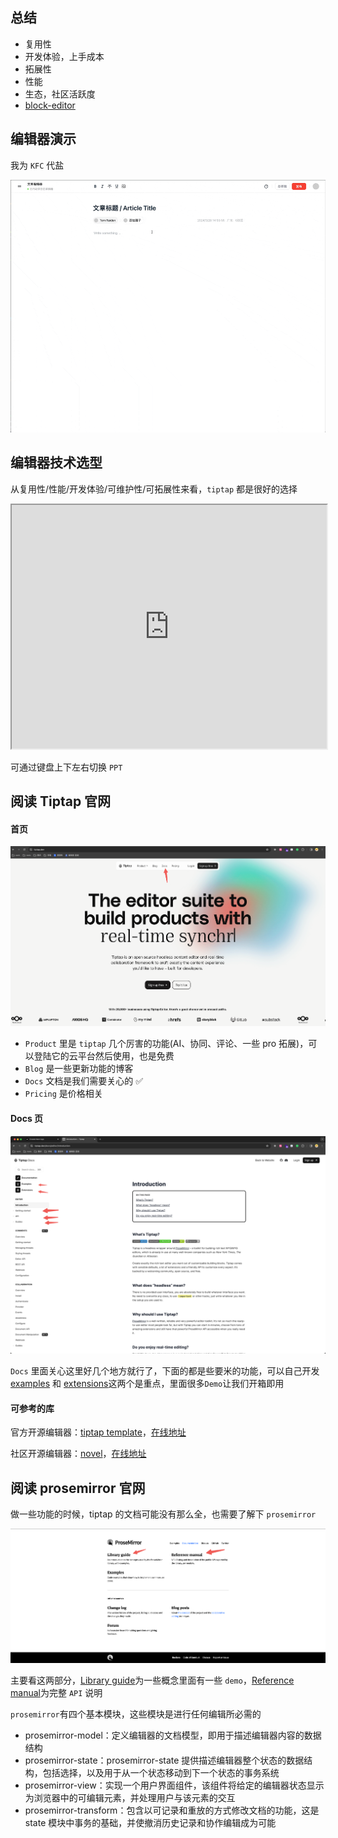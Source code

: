 ## 总结

- 复用性
- 开发体验，上手成本
- 拓展性
- 性能
- 生态，社区活跃度
- [block-editor](https://juejin.cn/post/6891840180198735886)

## 编辑器演示

我为 `KFC` 代盐

![alt text](select-1.gif)

## 编辑器技术选型

从复用性/性能/开发体验/可维护性/可拓展性来看，`tiptap` 都是很好的选择

<iframe src="https://editor-tiptap.netlify.app/1" width="100%" height="390px"></iframe>

可通过键盘上下左右切换 `PPT`

## 阅读 Tiptap 官网

#### 首页

![alt text](select-1.png)

- `Product` 里是 `tiptap` 几个厉害的功能(AI、协同、评论、一些 pro 拓展)，可以登陆它的云平台然后使用，也是免费
- `Blog` 是一些更新功能的博客
- `Docs` 文档是我们需要关心的 ✅
- `Pricing` 是价格相关

#### Docs 页

![alt text](select-2.png)

`Docs` 里面关心这里好几个地方就行了，下面的都是些要米的功能，可以自己开发
[examples](https://tiptap.dev/docs/editor/examples/default) 和 [extensions](https://tiptap.dev/docs/editor/extensions)这两个是重点，里面很多`Demo`让我们开箱即用

#### 可参考的库

官方开源编辑器：[tiptap template](https://github.com/ueberdosis/tiptap-templates)，[在线地址](https://templates.tiptap.dev/NjcK7n99HF)

社区开源编辑器：[novel](https://github.com/steven-tey/novel)，[在线地址](https://novel.sh/)

## 阅读 prosemirror 官网

做一些功能的时候，tiptap 的文档可能没有那么全，也需要了解下 `prosemirror`

![alt text](select-3.png)

主要看这两部分，[Library guide](https://prosemirror.net/docs/guide/)为一些概念里面有一些 `demo`，[Reference manual](https://prosemirror.net/docs/ref/)为完整 `API` 说明

`prosemirror`有四个基本模块，这些模块是进行任何编辑所必需的

- prosemirror-model：定义编辑器的文档模型，即用于描述编辑器内容的数据结构
- prosemirror-state：prosemirror-state 提供描述编辑器整个状态的数据结构，包括选择，以及用于从一个状态移动到下一个状态的事务系统
- prosemirror-view：实现一个用户界面组件，该组件将给定的编辑器状态显示为浏览器中的可编辑元素，并处理用户与该元素的交互
- prosemirror-transform：包含以可记录和重放的方式修改文档的功能，这是 state 模块中事务的基础，并使撤消历史记录和协作编辑成为可能
